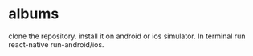 # albums
clone the repository.
install it on android or ios simulator.
In terminal run react-native run-android/ios.

